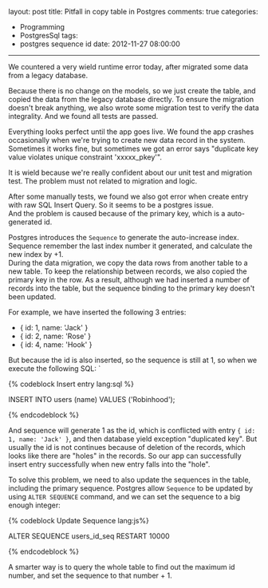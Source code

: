 layout: post
title: Pitfall in copy table in Postgres
comments: true
categories:
  - Programming
  - PostgresSql
tags:
  - postgres sequence id
date: 2012-11-27 08:00:00
---
We countered a very wield runtime error today, after migrated some data from a legacy database.

Because there is no change on the models, so we just create the table, and copied the data from the legacy database directly.
To ensure the migration doesn't break anything, we also wrote some migration test to verify the data integrality. And we found all tests are passed.

Everything looks perfect until the app goes live. We found the app crashes occasionally when we're trying to create new data record in the system.
Sometimes it works fine, but sometimes we got an error says "duplicate key value violates unique constraint 'xxxxx_pkey'".

It is wield because we're really confident about our unit test and migration test. The problem must not related to migration and logic.

After some manually tests, we found we also got error when create entry with raw SQL Insert Query. So it seems to be a postgres issue.  
And the problem is caused because of the primary key, which is a auto-generated id.

Postgres introduces the `Sequence` to generate the auto-increase index. Sequence remember the last index number it generated, and calculate the new index by +1.  
During the data migration, we copy the data rows from another table to a new table. To keep the relationship between records, we also copied the primary key in the row. As a result, although we had inserted a number of records into the table, but the sequence binding to the primary key doesn't been updated.

For example, we have inserted the following 3 entries:

* { id: 1, name: 'Jack' }
* { id: 2, name: 'Rose' }
* { id: 4, name: 'Hook' }

But because the id is also inserted, so the sequence is still at 1, so when we execute the following SQL: `

{% codeblock Insert entry lang:sql %}

INSERT INTO users (name)
VALUES ('Robinhood');

{% endcodeblock %}

And sequence will generate 1 as the id, which is conflicted with entry `{ id: 1, name: 'Jack' }`, and then database yield exception "duplicated key".
But usually the id is not continues because of deletion of the records, which looks like there are "holes" in the records. So our app can successfully insert entry successfully when new entry falls into the "hole".

To solve this problem, we need to also update the sequences in the table, including the primary sequence. Postgres allow `Sequence` to be updated by using `ALTER SEQUENCE` command, and we can set the sequence to a big enough integer:

{% codeblock Update Sequence lang:js%}

ALTER SEQUENCE users_id_seq RESTART 10000

{% endcodeblock %}

A smarter way is to query the whole table to find out the maximum id number, and set the sequence to that number + 1.
